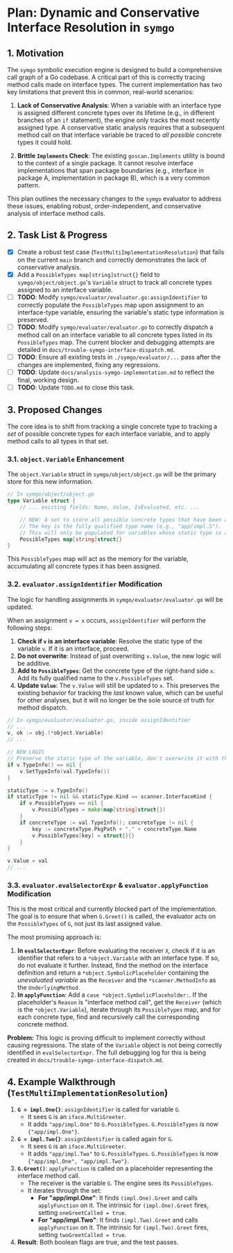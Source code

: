 # Plan: Dynamic and Conservative Interface Resolution in `symgo`

## 1. Motivation

The `symgo` symbolic execution engine is designed to build a comprehensive call graph of a Go codebase. A critical part of this is correctly tracing method calls made on interface types. The current implementation has two key limitations that prevent this in common, real-world scenarios:

1.  **Lack of Conservative Analysis**: When a variable with an interface type is assigned different concrete types over its lifetime (e.g., in different branches of an `if` statement), the engine only tracks the most recently assigned type. A conservative static analysis requires that a subsequent method call on that interface variable be traced to *all possible* concrete types it could hold.

2.  **Brittle `Implements` Check**: The existing `goscan.Implements` utility is bound to the context of a single package. It cannot resolve interface implementations that span package boundaries (e.g., interface in package A, implementation in package B), which is a very common pattern.

This plan outlines the necessary changes to the `symgo` evaluator to address these issues, enabling robust, order-independent, and conservative analysis of interface method calls.

## 2. Task List & Progress

- [x] Create a robust test case (`TestMultiImplementationResolution`) that fails on the current `main` branch and correctly demonstrates the lack of conservative analysis.
- [x] Add a `PossibleTypes map[string]struct{}` field to `symgo/object/object.go`'s `Variable` struct to track all concrete types assigned to an interface variable.
- [ ] **TODO**: Modify `symgo/evaluator/evaluator.go:assignIdentifier` to correctly populate the `PossibleTypes` map upon assignment to an interface-type variable, ensuring the variable's static type information is preserved.
- [ ] **TODO**: Modify `symgo/evaluator/evaluator.go` to correctly dispatch a method call on an interface variable to all concrete types listed in its `PossibleTypes` map. The current blocker and debugging attempts are detailed in `docs/trouble-symgo-interface-dispatch.md`.
- [ ] **TODO**: Ensure all existing tests in `./symgo/evaluator/...` pass after the changes are implemented, fixing any regressions.
- [ ] **TODO**: Update `docs/analysis-symgo-implementation.md` to reflect the final, working design.
- [ ] **TODO**: Update `TODO.md` to close this task.

## 3. Proposed Changes

The core idea is to shift from tracking a single concrete type to tracking a *set* of possible concrete types for each interface variable, and to apply method calls to all types in that set.

### 3.1. `object.Variable` Enhancement

The `object.Variable` struct in `symgo/object/object.go` will be the primary store for this new information.

```go
// In symgo/object/object.go
type Variable struct {
	// ... existing fields: Name, Value, IsEvaluated, etc. ...

	// NEW: A set to store all possible concrete types that have been assigned to this variable.
	// The key is the fully qualified type name (e.g., "app/impl.S").
	// This will only be populated for variables whose static type is an interface.
	PossibleTypes map[string]struct{}
}
```

This `PossibleTypes` map will act as the memory for the variable, accumulating all concrete types it has been assigned.

### 3.2. `evaluator.assignIdentifier` Modification

The logic for handling assignments in `symgo/evaluator/evaluator.go` will be updated.

When an assignment `v = x` occurs, `assignIdentifier` will perform the following steps:

1.  **Check if `v` is an interface variable**: Resolve the static type of the variable `v`. If it is an interface, proceed.
2.  **Do not overwrite**: Instead of just overwriting `v.Value`, the new logic will be additive.
3.  **Add to `PossibleTypes`**: Get the concrete type of the right-hand side `x`. Add its fully qualified name to the `v.PossibleTypes` set.
4.  **Update `Value`**: The `v.Value` will still be updated to `x`. This preserves the existing behavior for tracking the *last* known value, which can be useful for other analyses, but it will no longer be the sole source of truth for method dispatch.

```go
// In symgo/evaluator/evaluator.go, inside assignIdentifier
// ...
v, ok := obj.(*object.Variable)
// ...

// NEW LOGIC
// Preserve the static type of the variable, don't overwrite it with the concrete type.
if v.TypeInfo() == nil {
    v.SetTypeInfo(val.TypeInfo())
}

staticType := v.TypeInfo()
if staticType != nil && staticType.Kind == scanner.InterfaceKind {
    if v.PossibleTypes == nil {
        v.PossibleTypes = make(map[string]struct{})
    }
    if concreteType := val.TypeInfo(); concreteType != nil {
        key := concreteType.PkgPath + "." + concreteType.Name
        v.PossibleTypes[key] = struct{}{}
    }
}

v.Value = val
// ...
```

### 3.3. `evaluator.evalSelectorExpr` & `evaluator.applyFunction` Modification

This is the most critical and currently blocked part of the implementation. The goal is to ensure that when `G.Greet()` is called, the evaluator acts on the `PossibleTypes` of `G`, not just its last assigned value.

The most promising approach is:
1.  **In `evalSelectorExpr`**: Before evaluating the receiver `X`, check if it is an identifier that refers to a `*object.Variable` with an interface type. If so, do not evaluate it further. Instead, find the method on the interface definition and return a `*object.SymbolicPlaceholder` containing the *unevaluated variable* as the `Receiver` and the `*scanner.MethodInfo` as the `UnderlyingMethod`.
2.  **In `applyFunction`**: Add a `case *object.SymbolicPlaceholder:`. If the placeholder's `Reason` is "interface method call", get the `Receiver` (which is the `*object.Variable`), iterate through its `PossibleTypes` map, and for each concrete type, find and recursively call the corresponding concrete method.

**Problem:** This logic is proving difficult to implement correctly without causing regressions. The state of the `Variable` object is not being correctly identified in `evalSelectorExpr`. The full debugging log for this is being created in `docs/trouble-symgo-interface-dispatch.md`.

## 4. Example Walkthrough (`TestMultiImplementationResolution`)

1.  **`G = impl.One{}`**: `assignIdentifier` is called for variable `G`.
    - It sees `G` is an `iface.MultiGreeter`.
    - It adds `"app/impl.One"` to `G.PossibleTypes`. `G.PossibleTypes` is now `{"app/impl.One"}`.
2.  **`G = impl.Two{}`**: `assignIdentifier` is called again for `G`.
    - It sees `G` is an `iface.MultiGreeter`.
    - It adds `"app/impl.Two"` to `G.PossibleTypes`. `G.PossibleTypes` is now `{"app/impl.One", "app/impl.Two"}`.
3.  **`G.Greet()`**: `applyFunction` is called on a placeholder representing the interface method call.
    - The receiver is the variable `G`. The engine sees its `PossibleTypes`.
    - It iterates through the set:
        - **For "app/impl.One"**: It finds `(impl.One).Greet` and calls `applyFunction` on it. The intrinsic for `(impl.One).Greet` fires, setting `oneGreetCalled = true`.
        - **For "app/impl.Two"**: It finds `(impl.Two).Greet` and calls `applyFunction` on it. The intrinsic for `(impl.Two).Greet` fires, setting `twoGreetCalled = true`.
4.  **Result**: Both boolean flags are true, and the test passes.
